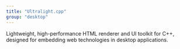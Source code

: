 ```yaml
---
title: "Ultralight.cpp"
group: "desktop"
---
```


Lightweight, high-performance HTML renderer and UI toolkit for C++, designed for embedding web technologies in desktop applications.